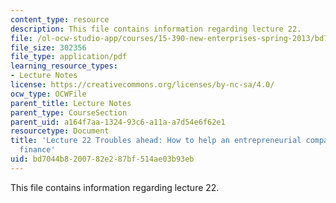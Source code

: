 ```yaml
---
content_type: resource
description: This file contains information regarding lecture 22.
file: /ol-ocw-studio-app/courses/15-390-new-enterprises-spring-2013/bd7044b8200782e287bf514ae03b93eb_MIT15_390S13_lec22.pdf
file_size: 302356
file_type: application/pdf
learning_resource_types:
- Lecture Notes
license: https://creativecommons.org/licenses/by-nc-sa/4.0/
ocw_type: OCWFile
parent_title: Lecture Notes
parent_type: CourseSection
parent_uid: a164f7aa-1324-93c6-a11a-a7d54e6f62e1
resourcetype: Document
title: 'Lecture 22 Troubles ahead: How to help an entrepreneurial company; entrepreneurial
  finance'
uid: bd7044b8-2007-82e2-87bf-514ae03b93eb
---
```

This file contains information regarding lecture 22.